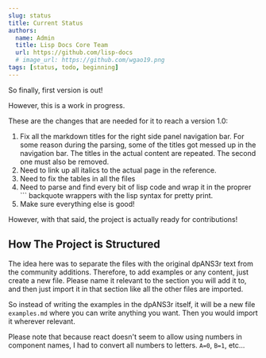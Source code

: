 ```yaml
---
slug: status
title: Current Status
authors:
  name: Admin
  title: Lisp Docs Core Team
  url: https://github.com/lisp-docs
  # image_url: https://github.com/wgao19.png
tags: [status, todo, beginning]
---
```


So finally, first version is out!

However, this is a work in progress.

These are the changes that are needed for it to reach a version 1.0:

1. Fix all the markdown titles for the right side panel navigation bar. For some reason during the parsing, some of the titles got messed up in the navigation bar. The titles in the actual content are repeated. The second one must also be removed.
2. Need to link up all italics to the actual page in the reference.
3. Need to fix the tables in all the files
4. Need to parse and find every bit of lisp code and wrap it in the proprer ``` backquote wrappers with the lisp syntax for pretty print.
5. Make sure everything else is good!

However, with that said, the project is actually ready for contributions!

## How The Project is Structured

The idea here was to separate the files with the original dpANS3r text from the community additions. Therefore, to add examples or any content, just create a new file. Please name it relevant to the section you will add it to, and then just import it in that section like all the other files are imported.

So instead of writing the examples in the dpANS3r itself, it will be a new file `examples.md` where you can write anything you want. Then you would import it wherever relevant.

Please note that because react doesn't seem to allow using numbers in component names, I had to convert all numbers to letters. `A=0`, `B=1`, etc...
